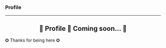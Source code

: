 ### Profile
---
<h2 align="center"> 
	🚧  Profile 🚀 Coming soon...  🚧
</h2>
<p> ✪ Thanks for being here ✪</p>
